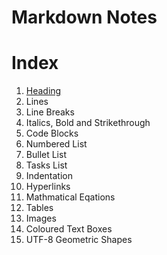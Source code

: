 # Markdown Notes
# **Index**
1. [Heading](notes_Markdown.ipynb#1)
2. Lines
3. Line Breaks
4. Italics, Bold and Strikethrough
5. Code Blocks
6. Numbered List
7. Bullet List
8. Tasks List
9. Indentation
10. Hyperlinks
11. Mathmatical Eqations
12. Tables
13. Images
14. Coloured Text Boxes
15. UTF-8 Geometric Shapes